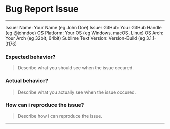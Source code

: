 # Bug Report Issue

---

Issuer Name: Your Name (eg John Doe)
Issuer GitHub: Your GitHub Handle (eg @johndoe)
OS Platform: Your OS (eg Windows, macOS, Linux)
OS Arch: Your Arch (eg 32bit, 64bit)
Sublime Text Version: Version-Build (eg 3.1.1-3176)

### Expected behavior?

> Describe what you should see when the issue occured.

### Actual behavior?

> Describe what you actually see when the issue occured.

### How can i reproduce the issue?

> Describe how i can reproduce the issue.


***
